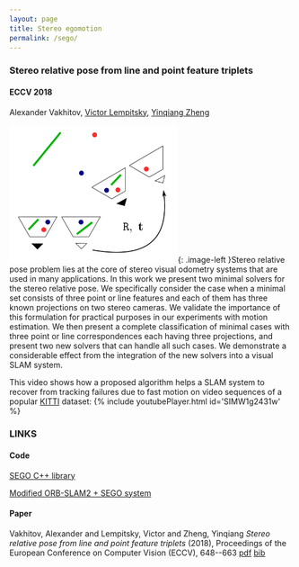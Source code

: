 ```yaml
---
layout: page
title: Stereo egomotion
permalink: /sego/
---
```

<style type="text/css">
.image-left {
  display: block;
  margin-left: auto;
  margin-right: auto;
  float: left;
}
</style>

### Stereo relative pose from line and point feature triplets

#### ECCV 2018

Alexander Vakhitov, 
[Victor Lempitsky](http://sites.skoltech.ru/compvision/members/vilem/),
[Yinqiang Zheng](https://sites.google.com/site/yinqiangzheng/)


![My helpful screenshot](/assets/sego.jpg){: .image-left }Stereo relative pose problem lies at the core of stereo visual odometry systems that are used in many applications. In this work
we present two minimal solvers for the stereo relative pose. We specifically consider the case when a minimal set consists of three point or
line features and each of them has three known projections on two stereo
cameras. We validate the importance of this formulation for practical
purposes in our experiments with motion estimation. We then present a
complete classification of minimal cases with three point or line correspondences each having three projections, and present two new solvers
that can handle all such cases. We demonstrate a considerable effect from
the integration of the new solvers into a visual SLAM system. 

This video shows how a proposed algorithm helps a SLAM system to recover from tracking failures due to fast motion on video sequences of a popular [KITTI](http://www.cvlibs.net/datasets/kitti/) dataset: 
{% include youtubePlayer.html id='SIMW1g2431w' %}

### LINKS

#### Code
[SEGO C++ library](https://github.com/alexandervakhitov/sego.git)

[Modified ORB-SLAM2 + SEGO system](https://github.com/alexandervakhitov/ORB_SLAM2_SEGO.git)
 
#### Paper

Vakhitov, Alexander and Lempitsky, Victor and Zheng, Yinqiang *Stereo relative pose from line and point feature triplets* (2018), Proceedings of the European Conference on Computer Vision (ECCV), 648--663  [pdf](https://yadi.sk/d/ugN8qGun3r2mpQ/vakhitov2018.pdf)  [bib](/scripts/publications/bib/vakhitov2018stereo.bib)